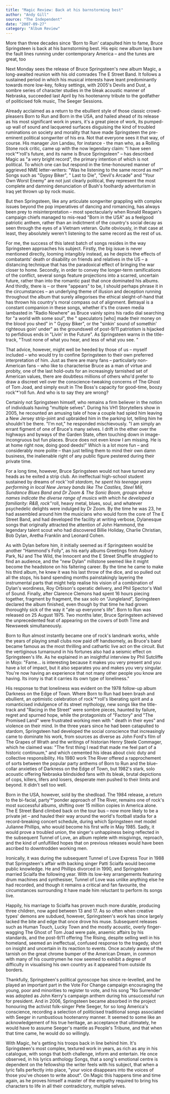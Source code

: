 ```yaml
---
title: "Magic Review: Back at his barnstorming best"
author: "Andy Gill"
source: "The Independent"
date: "2007-09-27"
category: "Album Review"
---
```


More than three decades since 'Born to Run' catapulted him to fame, Bruce Springsteen is back at his barnstorming best. His epic new album lays bare the fault lines running under contemporary America – and the tunes are great, too

Next Monday sees the release of Bruce Springsteen's new album Magic, a long-awaited reunion with his old comrades The E Street Band. It follows a sustained period in which his musical interests have leant predominantly towards more low-key, folksy settings, with 2005's Devils and Dust, a sombre series of character studies in the bleak acoustic manner of Nebraska, succeeded last April by his hootenanny tribute to the godfather of politicised folk music, The Seeger Sessions.

Already acclaimed as a return to the ebullient style of those classic crowd-pleasers Born to Run and Born in the USA, and hailed ahead of its release as his most significant work in years, it's a great piece of work, its pumped-up wall of sound and lacquered surfaces disguising the kind of troubled ruminations on society and morality that have made Springsteen the pre-eminent political songwriter of his era. Not that everyone sees it that way, of course. His manager Jon Landau, for instance - the man who, as a Rolling Stone rock critic, came up with the now legendary claim: "I have seen rock'\*'roll's future, and its name is Bruce Springsteen" – has described Magic as "a very bright record", the primary intention of which is not political. To which one can but respond in the time-honoured manner of aggrieved NME letter-writers: "Was he listening to the same record as me?" Songs such as "Gypsy Biker", " Last to Die", "Devil's Arcade" and "Your Own Worst Enemy" are not just clearly political, they represent the most complete and damning denunciation of Bush's foolhardy adventurism in Iraq yet thrown up by rock music.

But then Springsteen, like any articulate songwriter grappling with complex issues beyond the pop imperatives of dancing and romancing, has always been prey to misinterpretation – most spectacularly when Ronald Reagan's campaign chiefs managed to mis-read "Born in the USA" as a feelgood patriotic anthem, rather than an indictment of the country's social decay as seen through the eyes of a Vietnam veteran. Quite obviously, in that case at least, they absolutely weren't listening to the same record as the rest of us.

For me, the success of this latest batch of songs resides in the way Springsteen approaches his subject. Firstly, the big issue is never mentioned directly, looming intangibly instead, as he depicts the effects of combatants' death or disability on friends and relatives in the US – a distancing technique that has the paradoxical effect of bringing the war closer to home. Secondly, in order to convey the longer-term ramifications of the conflict, several songs feature projections into a scarred, uncertain future, rather than into the romantic past that once dominated his albums. And thirdly, there is – or there "appears" to be, I should perhaps phrase it in the circumstances – an underlying theme of illusion and deception running throughout the album that surely allegorises the ethical sleight-of-hand that has thrown his country's moral compass out of alignment. Betrayal is a constant companion in these songs, whether it's the craven media lambasted in "Radio Nowhere" as Bruce vainly spins his radio dial searching for "a world with some soul", the " speculators [who] made their money on the blood you shed" in " Gypsy Biker", or the "sinkin' sound of somethin' righteous goin' under" as the groundswell of post-9/11 patriotism is hijacked to perfidious ends in "Livin' in the Future". As Springsteen warns in the title-track, "Trust none of what you hear, and less of what you see. "

That advice, however, might well be heeded by those of us – myself included – who would try to confine Springsteen to their own preferred interpretation of him. Just as there are many fans – particularly non-American fans – who like to characterise Bruce as a man of virtue and probity, one of the last hold-outs for an increasingly tarnished set of American values, there are doubtless millions of others who'd prefer to draw a discreet veil over the conscience-tweaking concerns of The Ghost of Tom Joad, and simply exult in The Boss's capacity for good-time, boozy rock'\*'roll fun. And who is to say they are wrong?

Certainly not Springsteen himself, who remains a firm believer in the notion of individuals having "multiple selves". During his VH1 Storytellers show in 2005, he recounted an amusing tale of how a couple had spied him leaving a New Jersey strip-joint and upbraided him in the parking lot, telling him he shouldn't be there. "I'm not," he responded mischievously. "I am simply an errant figment of one of Bruce's many selves. I drift in the ether over the highways and byways of the Garden State, often touching down in image-incongruous but fun places. Bruce does not even know I am missing. He is at home right now, doing good deeds!" Which is a lot more fun – and considerably more polite – than just telling them to mind their own damn business, the inalienable right of any public figure pestered during their private time.

For a long time, however, Bruce Springsteen would not have turned any heads as he exited a strip club. An ineffectual high-school student sustained by dreams of rock'_'roll stardom, he spent his teenage years performing in local New Jersey bands like The Castiles, Steel Mill, Sundance Blues Band and Dr Zoom & The Sonic Boom, groups whose names indicate the diverse range of musics with which he developed a familiarity: R&B, rock'_'roll, heavy metal, blues, soul, and whatever psychedelic delights were indulged by Dr Zoom. By the time he was 23, he had assembled around him the musicians who would form the core of The E Street Band, and had developed the facility at writing verbose, Dylanesque songs that originally attracted the attention of John Hammond, the legendary talent scout who had discovered Billie Holiday, Charlie Christian, Bob Dylan, Aretha Franklin and Leonard Cohen.

As with Dylan before him, it initially seemed as if Springsteen would be another "Hammond's Folly", as his early albums Greetings from Asbury Park, NJ and The Wild, the Innocent and the E Street Shuffle struggled to find an audience, and the "new Dylan" millstone seemed like it might become the headstone on his faltering career. By the time he came to make his third album, he knew it was his last throw of the dice, and so pulled out all the stops, his band spending months painstakingly layering the instrumental parts that might help realise his vision of a combination of Dylan's wordiness, Roy Orbison's operatic delivery, and Phil Spector's Wall of Sound. Finally, after Clarence Clemons had spent 16 hours piecing together, fragment by fragment, the sax solo on "Jungleland", Springsteen declared the album finished, even though by that time he had grown thoroughly sick of the way it "ate up everyone's life". Born to Run was released on 25 August 1975. Two months later, Bruce Springsteen achieved the unprecedented feat of appearing on the covers of both Time and Newsweek simultaneously.

Born to Run almost instantly became one of rock's landmark works, while the years of playing small clubs now paid off handsomely, as Bruce's band became famous as the most thrilling and cathartic live act on the circuit. But the vertiginous turnaround in his fortunes also had a seismic effect on Springsteen's life. As he explained in an insightful interview by Phil Sutcliffe in Mojo: "Fame... is interesting because it makes you very present and you have a lot of impact, but it also separates you and makes you very singular. You're now having an experience that not many other people you know are having. Its irony is that it carries its own type of loneliness."

His response to that loneliness was evident on the 1978 follow-up album Darkness on the Edge of Town. Where Born to Run had been brash and ebullient, an optimistic celebration of rock'\*'roll's liberating spirit and a romanticised indulgence of its street mythology, new songs like the title-track and "Racing in the Street" were sombre pieces, haunted by failure, regret and spurned hope, while the protagonists of "Factory" and "The Promised Land" were frustrated working men with " death in their eyes" and violence on their mind. In the three years since he had been catapulted to stardom, Springsteen had developed the social conscience that increasingly came to dominate his work, from sources as diverse as John Ford's film of The Grapes of Wrath and the writings of historian Henry Steele Commager, which he claimed was: "The first thing I read that made me feel part of a historic continuum," and which cemented his ideas about civic duty and collective responsibility. His 1980 work The River offered a rapprochement of sorts between the popular party anthems of Born to Run and the blue-collar anxieties of Darkness on the Edge of Town, but 1982's stark, solo acoustic offering Nebraska blindsided fans with its bleak, brutal depictions of cops, killers, lifers and losers, desperate men pushed to their limits and beyond. It didn't sell too well.

Born in the USA, however, sold by the shedload. The 1984 release, a return to the bi-facial, party'\*'ponder approach of The River, remains one of rock's most successful albums, shifting over 15 million copies in America alone. The E Street Band climbed back on the tour bus – now more likely to be a private jet – and hauled their way around the world's football stadia for a record-breaking concert schedule, during which Springsteen met model Julianne Phillips, who would become his first wife in May 1985. Sadly, it would prove a troubled union, the singer's unhappiness being reflected in the subsequent Tunnel of Love, an album replete with misgivings, reproach, and the kind of unfulfilled hopes that on previous releases would have been ascribed to downtrodden working men.

Ironically, it was during the subsequent Tunnel of Love Express Tour in 1988 that Springsteen's affair with backing singer Patti Scialfa would become public knowledge. He and Phillips divorced in 1990, and Springsteen married Scialfa the following year. With its low-key arrangements featuring drum machines and synthesiser, Tunnel of Love was unlike anything else he had recorded, and though it remains a critical and fan favourite, the circumstances surrounding it have made him reluctant to perform its songs live.

Happily, his marriage to Scialfa has proven much more durable, producing three children, now aged between 13 and 17. As so often when creative types' demons are subdued, however, Springsteen's work has since largely lacked the bite and edge that once drove his muse. Subsequent releases such as Human Touch, Lucky Town and the mostly acoustic, overly finger-wagging The Ghost of Tom Joad were pale, anaemic affairs by his standards, and the post-9/11 offering The Rising, despite selling well in his homeland, seemed an ineffectual, confused response to the tragedy, short on insight and uncertain in its reaction to events. Once acutely aware of the tarnish on the great chrome bumper of the American Dream, in common with many of his countrymen he now seemed to exhibit a degree of difficulty in visualising his own country as it appeared from outside its borders.

Thankfully, Springsteen's political gyroscope has since re-levelled, and he played an important part in the Vote For Change campaign encouraging the young, poor and minorities to register to vote, and his song "No Surrender" was adopted as John Kerry's campaign anthem during his unsuccessful run for president. And in 2006, Springsteen became absorbed in the project honouring the activist folk-singer Pete Seeger, for so long America's conscience, recording a selection of politicised traditional songs associated with Seeger in rumbustious hootenanny manner. It seemed to some like an acknowledgement of his true heritage, an acceptance that ultimately, he would have to assume Seeger's mantle as People's Tribune, and that when that time came, he would do so willingly.

With Magic, he's getting his troops back in line behind him. It's Springsteen's most complex, textured work in years, as rich as any in his catalogue, with songs that both challenge, inform and entertain. He once observed, in his lyrics anthology Songs, that a song's emotional centre is dependent on the fellowship the writer feels with his subject, that when a lyric falls perfectly into place, "your voice disappears into the voices of those you've chosen to write about". On Magic this happens time and time again, as he proves himself a master of the empathy required to bring his characters to life in all their contradictory, multiple selves.
